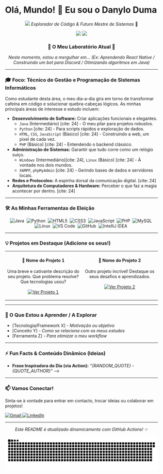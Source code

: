 # Olá, Mundo! 👋 Eu sou o Danylo Duma

<p align="center">
  <img src="https://raw.githubusercontent.com/MartinHeinz/MartinHeinz/master/wave.gif" width="30px"> 
  <em>Explorador de Código & Futuro Mestre de Sistemas</em> 🚀
</p>

<p align="center">
  <img height="180em" src="https://github-readme-stats.vercel.app/api?username=SEU_USERNAME_AQUI&show_icons=true&theme=tokyonight&include_all_commits=true&count_private=true&hide_border=true&rank_icon=github"/>
  <img height="180em" src="https://github-readme-stats.vercel.app/api/top-langs/?username=SEU_USERNAME_AQUI&layout=compact&langs_count=8&theme=tokyonight&hide_border=true"/>
</p>

<div align="center">
  <h3>🤖 O Meu Laboratório Atual 🤖</h3>
  <p><em>Neste momento, estou a mergulhar em... (Ex: Aprendendo React Native / Construindo um bot para Discord / Otimizando algoritmos em Java)</em></p>
  </div>

---

### 🎓 Foco: Técnico de Gestão e Programação de Sistemas Informáticos

Como estudante desta área, o meu dia-a-dia gira em torno de transformar cafeína em código e solucionar quebra-cabeças lógicos. As minhas principais áreas de interesse e estudo incluem:

* **Desenvolvimento de Software:** Criar aplicações funcionais e elegantes.
    * `Java` (Intermediário) [cite: 24] - O meu pilar para projetos robustos.
    * `Python` [cite: 24] - Para scripts rápidos e exploração de dados.
    * `HTML`, `CSS`, `JavaScript` (Básico) [cite: 24] - Construindo a web, um pixel de cada vez.
    * `PHP` (Básico) [cite: 24] - Entendendo o backend clássico.
* **Administração de Sistemas:** Garantir que tudo corre como um relógio suíço.
    * `Windows` (Intermediário)[cite: 24], `Linux` (Básico) [cite: 24] - À vontade nos dois mundos.
    * `XAMPP`, `phpMyAdmin` [cite: 24] - Gerindo bases de dados e servidores locais.
* **Redes e Protocolos:** A espinha dorsal da comunicação digital. [cite: 24]
* **Arquitetura de Computadores & Hardware:** Perceber o que faz a magia acontecer por dentro. [cite: 24]

---

### 🛠️ As Minhas Ferramentas de Eleição

<p align="center">
  <img src="https://img.shields.io/badge/Java-ED8B00?style=for-the-badge&logo=openjdk&logoColor=white" alt="Java"/>&nbsp;
  <img src="https://img.shields.io/badge/Python-3776AB?style=for-the-badge&logo=python&logoColor=white" alt="Python"/>&nbsp;
  <img src="https://img.shields.io/badge/HTML5-E34F26?style=for-the-badge&logo=html5&logoColor=white" alt="HTML5"/>&nbsp;
  <img src="https://img.shields.io/badge/CSS3-1572B6?style=for-the-badge&logo=css3&logoColor=white" alt="CSS3"/>&nbsp;
  <img src="https://img.shields.io/badge/JavaScript-F7DF1E?style=for-the-badge&logo=javascript&logoColor=black" alt="JavaScript"/>&nbsp;
  <img src="https://img.shields.io/badge/PHP-777BB4?style=for-the-badge&logo=php&logoColor=white" alt="PHP"/>&nbsp;
  <img src="https://img.shields.io/badge/MySQL-4479A1?style=for-the-badge&logo=mysql&logoColor=white" alt="MySQL"/>&nbsp;
  <img src="https://img.shields.io/badge/Linux-FCC624?style=for-the-badge&logo=linux&logoColor=black" alt="Linux"/>&nbsp;
  <img src="https://img.shields.io/badge/Visual_Studio_Code-007ACC?style=for-the-badge&logo=visual-studio-code&logoColor=white" alt="VS Code"/>&nbsp;
  <img src="https://img.shields.io/badge/GitHub-181717?style=for-the-badge&logo=github&logoColor=white" alt="GitHub"/>&nbsp;
  <img src="https://img.shields.io/badge/IntelliJ_IDEA-000000.svg?style=for-the-badge&logo=intellij-idea&logoColor=white" alt="IntelliJ IDEA"/>&nbsp;
</p>

---

### 💡 Projetos em Destaque (Adicione os seus!)

<div align="center">
  <table width="100%">
    <tr>
      <td width="50%" valign="top">
        <h4 align="center">🚀 Nome do Projeto 1</h4>
        <p align="center">
          Uma breve e cativante descrição do seu projeto. Que problema resolve? Que tecnologias usou?
          <br><br>
          <a href="LINK_PARA_SEU_PROJETO_1" target="_blank">
            <img src="https://img.shields.io/badge/Ver_Projeto-007ACC?style=for-the-badge&logo=github" alt="Ver Projeto 1"/>
          </a>
          </p>
      </td>
      <td width="50%" valign="top">
        <h4 align="center">🌟 Nome do Projeto 2</h4>
        <p align="center">
          Outro projeto incrível! Destaque os seus desafios e aprendizados.
          <br><br>
          <a href="LINK_PARA_SEU_PROJETO_2" target="_blank">
            <img src="https://img.shields.io/badge/Ver_Projeto-5cb85c?style=for-the-badge&logo=github" alt="Ver Projeto 2"/>
          </a>
        </p>
      </td>
    </tr>
    </table>
</div>

---

### 🌱 O Que Estou a Aprender / A Explorar

* [Tecnologia/Framework X] - *Motivação ou objetivo*
* [Conceito Y] - *Como se relaciona com os meus estudos*
* [Ferramenta Z] - *Para otimizar o meu workflow*

---

### ⚡ Fun Facts & Conteúdo Dinâmico (Ideias)

* **Frase Inspiradora do Dia (via Action):**
    *"{RANDOM_QUOTE} - {QUOTE_AUTHOR}"*
-->

---

### 📫 Vamos Conectar!

Sinta-se à vontade para entrar em contacto, trocar ideias ou colaborar em projetos!

<p align="left">
  <a href="mailto:danyloduma06@gmail.com" target="_blank">
    <img src="https://img.shields.io/badge/Gmail-D14836?style=for-the-badge&logo=gmail&logoColor=white" alt="Gmail"/>
  </a>
  <a href="https://www.linkedin.com/in/danylo-duma-a6b0a5338/" target="_blank">
    <img src="https://img.shields.io/badge/LinkedIn-0077B5?style=for-the-badge&logo=linkedin&logoColor=white" alt="LinkedIn"/>
  </a>
  </p>

---
<p align="center">
  <em>Este README é atualizado dinamicamente com GitHub Actions! ✨</em>
</p>


![Snake animation](https://github.com/GabrielaZanetti/GabrielaZanetti/blob/output/github-contribution-grid-snake-dark.svg)
